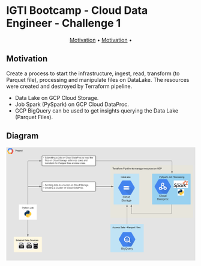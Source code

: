 # IGTI Bootcamp - Cloud Data Engineer - Challenge 1

<p align="center">
    <a href="#motivation">Motivation</a> &bull;
    <a href="#diagram">Motivation</a> &bull;
</p>

## Motivation
Create a process to start the infrastructure, ingest, read, transform (to Parquet file), processing and manipulate files on DataLake.
The resources were created and destroyed by Terraform pipeline.

- Data Lake on GCP Cloud Storage.
- Job Spark (PySpark) on GCP Cloud DataProc.
- GCP BigQuery can be used to get insights querying the Data Lake (Parquet Files).

## Diagram

![diagram](https://github.com/mralmeidars/igti-cloud-data-engineer-1-gcp/blob/master/docs/Infrastructure_Diagram.png)
